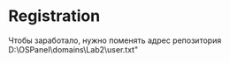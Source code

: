 # Registration
Чтобы заработало, нужно поменять адрес репозитория 
D:\OSPanel\domains\Lab2\user.txt"
